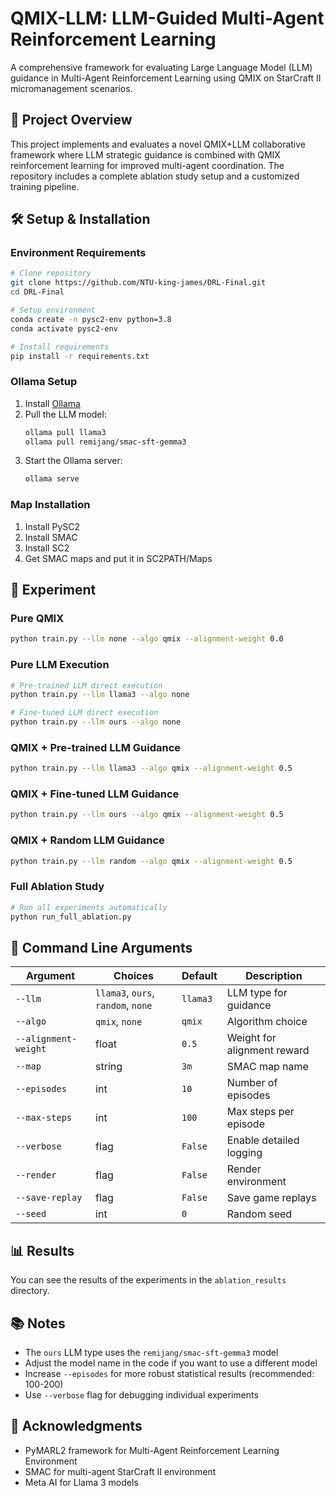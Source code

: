 # QMIX-LLM: LLM-Guided Multi-Agent Reinforcement Learning

A comprehensive framework for evaluating Large Language Model (LLM) guidance in Multi-Agent Reinforcement Learning using QMIX on StarCraft II micromanagement scenarios.

## 🎯 Project Overview

This project implements and evaluates a novel QMIX+LLM collaborative framework where LLM strategic guidance is combined with QMIX reinforcement learning for improved multi-agent coordination. The repository includes a complete ablation study setup and a customized training pipeline.

## 🛠️ Setup & Installation

### Environment Requirements

```bash
# Clone repository
git clone https://github.com/NTU-king-james/DRL-Final.git
cd DRL-Final

# Setup environment
conda create -n pysc2-env python=3.8
conda activate pysc2-env

# Install requirements
pip install -r requirements.txt

```
### Ollama Setup
1. Install [Ollama](https://ollama.com/docs/installation)
2. Pull the LLM model:
   ```bash
   ollama pull llama3
   ollama pull remijang/smac-sft-gemma3
   ```
3. Start the Ollama server:
   ```bash
   ollama serve
   ```


### Map Installation

1. Install PySC2
2. Install SMAC
3. Install SC2
4. Get SMAC maps and put it in SC2PATH/Maps

## 🧪 Experiment

### Pure QMIX

```bash
python train.py --llm none --algo qmix --alignment-weight 0.0
```

### Pure LLM Execution

```bash
# Pre-trained LLM direct execution
python train.py --llm llama3 --algo none

# Fine-tuned LLM direct execution  
python train.py --llm ours --algo none
```

### QMIX + Pre-trained LLM Guidance

```bash
python train.py --llm llama3 --algo qmix --alignment-weight 0.5
```

### QMIX + Fine-tuned LLM Guidance

```bash
python train.py --llm ours --algo qmix --alignment-weight 0.5
```

### QMIX + Random LLM Guidance

```bash
python train.py --llm random --algo qmix --alignment-weight 0.5
```

### Full Ablation Study

```bash
# Run all experiments automatically
python run_full_ablation.py
```



## 📄 Command Line Arguments

| Argument | Choices | Default | Description |
|----------|---------|---------|-------------|
| `--llm` | `llama3`, `ours`, `random`, `none` | `llama3` | LLM type for guidance |
| `--algo` | `qmix`, `none` | `qmix` | Algorithm choice |
| `--alignment-weight` | float | `0.5` | Weight for alignment reward |
| `--map` | string | `3m` | SMAC map name |
| `--episodes` | int | `10` | Number of episodes |
| `--max-steps` | int | `100` | Max steps per episode |
| `--verbose` | flag | `False` | Enable detailed logging |
| `--render` | flag | `False` | Render environment |
| `--save-replay` | flag | `False` | Save game replays |
| `--seed` | int | `0` | Random seed |

## 📊 Results

You can see the results of the experiments in the `ablation_results` directory.

## 📚 Notes

- The `ours` LLM type uses the `remijang/smac-sft-gemma3` model
- Adjust the model name in the code if you want to use a different model
- Increase `--episodes` for more robust statistical results (recommended: 100-200)
- Use `--verbose` flag for debugging individual experiments

## 🙏 Acknowledgments

- PyMARL2 framework for Multi-Agent Reinforcement Learning Environment
- SMAC for multi-agent StarCraft II environment
- Meta AI for Llama 3 models